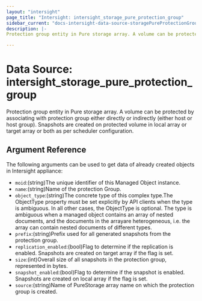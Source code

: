 ```yaml
---
layout: "intersight"
page_title: "Intersight: intersight_storage_pure_protection_group"
sidebar_current: "docs-intersight-data-source-storagePureProtectionGroup"
description: |-
Protection group entity in Pure storage array. A volume can be protected by associating with protection group either directly or indirectly (either host or host group). Snapshots are created on protected volume in local array or target array or both as per scheduler configuration.

---
```


# Data Source: intersight_storage_pure_protection_group
Protection group entity in Pure storage array. A volume can be protected by associating with protection group either directly or indirectly (either host or host group). Snapshots are created on protected volume in local array or target array or both as per scheduler configuration.

## Argument Reference
The following arguments can be used to get data of already created objects in Intersight appliance:
* `moid`:(string)The unique identifier of this Managed Object instance.
* `name`:(string)Name of the protection Group.
* `object_type`:(string)The concrete type of this complex type.The ObjectType property must be set explicitly by API clients when the type is ambiguous. In all other cases, the ObjectType is optional. The type is ambiguous when a managed object contains an array of nested documents, and the documents in the arrayare heterogeneous, i.e. the array can contain nested documents of different types.
* `prefix`:(string)Prefix used for all generated snapshots from the protection group.
* `replication_enabled`:(bool)Flag to determine if the replication is enabled. Snapshots are created on target array if the flag is set.
* `size`:(int)Overall size of all snapshots in the protection group, represented in bytes.
* `snapshot_enabled`:(bool)Flag to determine if the snapshot is enabled. Snapshots are created on local array if the flag is set.
* `source`:(string)Name of PureStorage array name on which the protection group is created.
